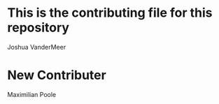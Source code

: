 # This is the contributing file for this repository

Joshua VanderMeer

# New Contributer

Maximilian Poole
